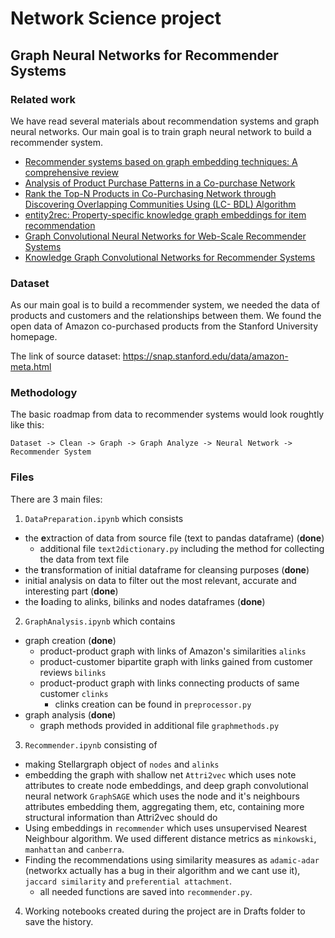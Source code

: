 # Network Science project
## Graph Neural Networks for Recommender Systems

### Related work
We have read several materials about recommendation systems and graph neural networks. Our main goal is to train graph neural network to build a recommender system.
- [Recommender systems based on graph embedding techniques: A comprehensive review](https://arxiv.org/pdf/2109.09587.pdf)
- [Analysis of Product Purchase Patterns in a Co-purchase Network](https://ieeexplore.ieee.org/document/7052071)
- [Rank the Top-N Products in Co-Purchasing Network through Discovering Overlapping Communities Using (LC- BDL) Algorithm](http://www.jmest.org/wp-content/uploads/JMESTN42352389.pdf)
- [entity2rec: Property-specific knowledge graph embeddings for item recommendation](https://www.sciencedirect.com/science/article/abs/pii/S0957417420300610)
- [Graph Convolutional Neural Networks for Web-Scale Recommender Systems](https://dl.acm.org/doi/pdf/10.1145/3219819.3219890)
- [Knowledge Graph Convolutional Networks for Recommender Systems](https://arxiv.org/pdf/1904.12575.pdf)

### Dataset
As our main goal is to build a recommender system, we needed the data of products and customers and the relationships between them. We found the open data of Amazon co-purchased products from the Stanford University homepage.

The link of source dataset: https://snap.stanford.edu/data/amazon-meta.html

### Methodology
The basic roadmap from data to recommender systems would look roughtly like this:

```
Dataset -> Clean -> Graph -> Graph Analyze -> Neural Network -> Recommender System
```

### Files
There are 3 main files: 
1. `DataPreparation.ipynb` which consists
- the **e**xtraction of data from source file (text to pandas dataframe) (**done**)
  - additional file `text2dictionary.py` including the method for collecting the data from text file
- the **t**ransformation of initial dataframe for cleansing purposes (**done**)
- initial analysis on data to filter out the most relevant, accurate and interesting part (**done**)
- the **l**oading to alinks, bilinks and nodes dataframes (**done**)
2. `GraphAnalysis.ipynb` which contains
- graph creation (**done**)
  - product-product graph with links of Amazon's similarities `alinks`
  - product-customer bipartite graph with links gained from customer reviews `bilinks`
  - product-product graph with links connecting products of same customer `clinks`
    - clinks creation can be found in `preprocessor.py`
- graph analysis (**done**)
  - graph methods provided in additional file `graphmethods.py`
3. `Recommender.ipynb` consisting of
- making Stellargraph object of `nodes` and `alinks`
- embedding the graph with shallow net `Attri2vec` which uses note attributes to create node embeddings, and deep graph convolutional neural network `GraphSAGE` which uses the node and it's neighbours attributes embedding them, aggregating them, etc, containing more structural information than Attri2vec should do
- Using embeddings in `recommender` which uses unsupervised Nearest Neighbour algorithm. We used different distance metrics as `minkowski`, `manhattan` and `canberra`.
- Finding the recommendations using similarity measures as `adamic-adar` (networkx actually has a bug in their algorithm and we cant use it), `jaccard similarity` and `preferential attachment`.
  - all needed functions are saved into `recommender.py`.
4. Working notebooks created during the project are in Drafts folder to save the history.